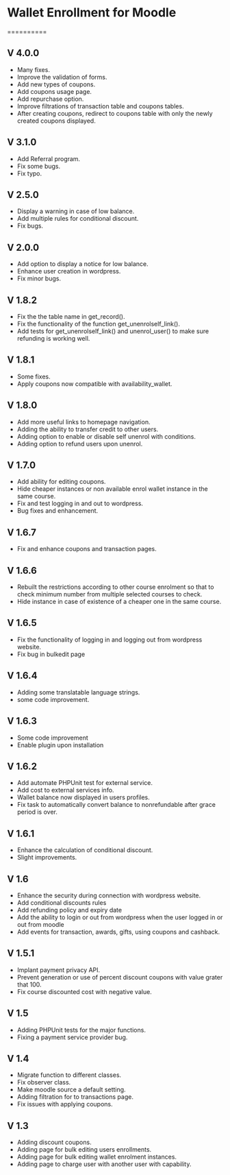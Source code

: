 # Wallet Enrollment for Moodle #
==========
## V 4.0.0 ##
- Many fixes.
- Improve the validation of forms.
- Add new types of coupons.
- Add coupons usage page.
- Add repurchase option.
- Improve filtrations of transaction table and coupons tables.
- After creating coupons, redirect to coupons table with only the newly created coupons displayed.

## V 3.1.0 ##
- Add Referral program.
- Fix some bugs.
- Fix typo.

## V 2.5.0 ##
- Display a warning in case of low balance.
- Add multiple rules for conditional discount.
- Fix bugs.

## V 2.0.0 ##
- Add option to display a notice for low balance.
- Enhance user creation in wordpress.
- Fix minor bugs.

## V 1.8.2 ##
- Fix the the table name in get_record().
- Fix the functionality of the function get_unenrolself_link().
- Add tests for get_unenrolself_link() and unenrol_user() to make sure refunding is working well.

## V 1.8.1 ##
- Some fixes.
- Apply  coupons now compatible with availability_wallet.

## V 1.8.0 ##
- Add more useful links to homepage navigation.
- Adding the ability to transfer credit to other users.
- Adding option to enable or disable self unenrol with conditions.
- Adding option to refund users upon unenrol.

## V 1.7.0 ##
- Add ability for editing coupons.
- Hide cheaper instances or non available enrol wallet instance in the same course.
- Fix and test logging in and out to wordpress.
- Bug fixes and enhancement.

## V 1.6.7 ##
- Fix and enhance coupons and transaction pages.

## V 1.6.6 ##
- Rebuilt the restrictions according to other course enrolment so that to check minimum number from multiple selected courses to check.
- Hide instance in case of existence of a cheaper one in the same course.

## V 1.6.5 ##
- Fix the functionality of logging in and logging out from wordpress website.
- Fix bug in bulkedit page

## V 1.6.4 ##
- Adding some translatable language strings.
- some code improvement.

## V 1.6.3 ##
- Some code improvement
- Enable plugin upon installation

## V 1.6.2 ##
- Add automate PHPUnit test for external service.
- Add cost to external services info.
- Wallet balance now displayed in users profiles.
- Fix task to automatically convert balance to nonrefundable after grace period is over.

## V 1.6.1 ##
- Enhance the calculation of conditional discount.
- Slight improvements.

## V 1.6 ##
- Enhance the security during connection with wordpress website.
- Add conditional discounts rules
- Add refunding policy and expiry date
- Add the ability to login or out from wordpress when the user logged in or out from moodle
- Add events for transaction, awards, gifts, using coupons and cashback.

## V 1.5.1 ##
- Implant payment privacy API.
- Prevent generation or use of percent discount coupons with value grater that 100.
- Fix course discounted cost with negative value.

## V 1.5 ##
- Adding PHPUnit tests for the major functions.
- Fixing a payment service provider bug.

## V 1.4 ##
- Migrate function to different classes.
- Fix observer class.
- Make moodle source a default setting.
- Adding filtration for to transactions page.
- Fix issues with applying coupons.

## V 1.3 ##
- Adding discount coupons.
- Adding page for bulk editing users enrollments.
- Adding page for bulk editing wallet enrolment instances.
- Adding page to charge user with another user with capability.
